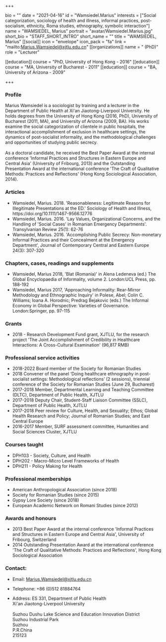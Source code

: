 +++

bio = ""
date = "2021-04-16"
id = "Wamsiedel.Marius"
interests = ["Social categorization, sociology of health and illness, informal practices, post-socialism, ethnicity, Roma studies, ethnography, symbolic interaction"]
name = "WAMSIEDEL, Marius"
portrait = "avatar/Wamsiedel.Marius.jpg"
short_bio = "STAFF_SHORT_INTRO"
short_name = ""
title = "WAMSIEDEL, Marius"
[[social]]
    icon = "envelope"
    icon_pack = "fa"
    link = "mailto:Marius.Wamsiedel@xjtlu.edu.cn"
[[organizations]]
    name = " (PhD)"
    role = "Lecturer"

[[education]]
    course = "PhD, University of Hong Kong - 2016"
[[education]]
    course = "MA, University of Bucharest - 2011"
[[education]]
    course = "BA, University of Arizona - 2009"

+++


<!-- Research Team Begins -->


<!-- Research Team Ends -->


<!-- Alumni Begins -->


<!-- Alumni Ends -->


<!-- Teaching Begins -->


<!-- Teaching Ends -->



<!-- XJTLU Profile Begins -->

### Profile

Marius Wamsiedel is a sociologist by training and a lecturer in the Department of Public Health at Xi'an Jiaotong-Liverpool University. He holds degrees from the University of Hong Kong (2016, PhD), University of Bucharest (2011, MA), and University of Arizona (2009, BA). His works examine the social categorization of clientele in public hospitals, the interactional accomplishment of exclusion in healthcare settings, the dynamics of post-socialist informality, and the methodological challenges and opportunities of studying public secrecy.<br><br>As a doctoral candidate, he received the Best Paper Award at the internal conference 'Informal Practices and Structures in Eastern Europe and Central Asia' (University of Fribourg, 2013) and the Outstanding Presentation Award at the international conference 'The Craft of Qualitative Methods: Practices and Reflections' (Hong Kong Sociological Association, 2014). 

###  Articles

<ul> <li> Wamsiedel, Marius. 2018. 'Reasonableness: Legitimate Reasons for Illegitimate Presentations at the ED.' Sociology of Health and Illness, https://doi.org/10.1111/1467-9566.12776  </li><li> Wamsiedel, Marius. 2016. 'Lay Values, Organizational Concerns, and the Handling of 'Social Cases' in Romanian Emergency Departments'. Transylvanian Review 25(1): 62-76 </li><li> Wamsiedel, Marius. 2016. 'Accomplishing Public Secrecy: Non-monetary Informal Practices and their Concealment at the Emergency Department', Journal of Contemporary Central and Eastern Europe 24(3): 307-320 </li> </ul>

###  Chapters, cases, readings and supplements

<ul> <li> Wamsiedel, Marius 2018, 'Blat (Romania)' in Alena Ledeneva (ed.) The Global Encyclopaedia of Informality, volume 2. London:UCL Press, pp. 188-192 </li><li> Wamsiedel, Marius 2017, 'Approaching Informality: Rear-Mirror Methodology and Ethnographic Inquiry' in Polese, Abel; Colin C. Williams; Ioana A. Horodnic; Predrag Bejakovic (eds.) The Informal Economy in Global Perspective: Varieties of Governance. London:Springer, pp. 97-115 </li> </ul>

###  Grants

<ul> <li> 2018 - Research Development Fund grant, XJTLU, for the research project 'The Joint Accomplishment of Credibility in Healthcare Interactions: A Cross-Cultural Examination' (96,817 RMB) </li> </ul>

###  Professional service activities

<ul> <li> 2018-2022 Board member of the Society for Romanian Studies </li><li> 2018 Convener of the panel ‘Doing healthcare ethnography in post-socialist settings: Methodological reflections’ (2 sessions), triennial conference of the Society for Romanian Studies (June 29, Bucharest) </li><li> 2017-2018 Member, Departmental Learning and Teaching Committee (DLTC), Department of Public Health, XJTLU </li><li> 2017-2018 Deputy Chair, Student-Staff Liaison Committee (SSLC), Department of Public Health, XJTLU </li><li> 2017-2018 Peer review for Culture, Health, and Sexuality; Ethos; Global Health Research and Policy; Journal of Romanian Studies; and East Central Europe </li><li> 2016-2017 Member, SURF assessment committee, Humanities and Social Sciences Cluster, XJTLU </li> </ul>

###  Courses taught

<ul> <li> DPH103 - Society, Culture, and Health </li><li> DPH202 - Macro-Micro Level Frameworks of Health </li><li> DPH211 - Policy Making for Health </li> </ul>

###  Professional memberships

<ul> <li> American Anthropological Association (since 2018) </li><li> Society for Romanian Studies (since 2015) </li><li> Gypsy Lore Society (since 2018) </li><li> European Academic Network on Romani Studies (since 2012) </li> </ul>

###  Awards and honours

<ul> <li> 2013 Best Paper Award at the internal conference 'Informal Practices and Structures in Eastern Europe and Central Asia', University of Fribourg, Switzerland </li><li> 2014 Outstanding Presentation Award at the international conference 'The Craft of Qualitative Methods: Practices and Reflections', Hong Kong Sociological Association </li> </ul>


### Contact:

 - Email: Marius.Wamsiedel@xjtlu.edu.cn

 - Telephone: +86 (0)512 81884764

 - Address: ES 331, Department of Public Health<br>Xi'an Jiaotong-Liverpool University<br><br> Suzhou Dushu Lake Science and Education Innovation District <br> Suzhou Industrial Park <br> Suzhou <br> P.R.China<br> 215123<br><br>


<!-- XJTLU Profile Ends -->

